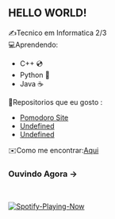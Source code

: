 ## HELLO WORLD!
✍️Tecnico em Informatica 2/3 <br>
💻Aprendendo:
 - C++ 💿
 - Python 🐍
 - Java ☕
    
 📂Repositorios que eu gosto :
  - <a href="https://github.com/Isaac4lves/pomodoro">Pomodoro Site</a>
  - <a href="">Undefined</a>
  - <a href="">Undefined</a>

✉️Como me encontrar:<a href="https://www.instagram.com/froggodev.py/">Aqui</a>
<br>
### Ouvindo Agora ->
<br>

[![Spotify-Playing-Now](https://spotify-github-profile.vercel.app/api/view?uid=gg7pgxsmiiuids60w9k50yl2e&cover_image=false&theme=default&show_offline=false&background_color=121212&interchange=true)](https://github.com/kittinan/spotify-github-profile)
